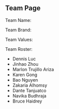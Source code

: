 ## Team Page

Team Name:

Team Brand:

Team Values:

Team Roster:
  - Dennis Luc 
  - Jinhao Zhou
  - Marlon Trujillo Ariza
  - Karen Gong
  - Bao Nguyen
  - Zakaria Alhomsy
  - Dante Tanjuatco
  - Navika Budhraja
  - Bruce Haidrey

